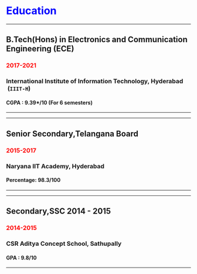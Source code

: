 # <span style="color:Blue;">Education</span>

---
## B.Tech(Hons) in Electronics and Communication Engineering (ECE)  
### <span style="color:red; font-size:16px">2017-2021</span>
### International Institute of Information Technology, Hyderabad  &nbsp;(`IIIT-H`)
#### CGPA : 9.39*/10  (For 6 semesters)
--- 

---
## Senior Secondary,Telangana Board 
### <span style="color:red; font-size:16px">2015-2017</span>
### Naryana IIT Academy, Hyderabad
#### Percentage: 98.3/100
---

---
## Secondary,SSC   2014 - 2015
### <span style="color:red; font-size:16px">2014-2015</span>
### CSR Aditya Concept School, Sathupally 
#### GPA : 9.8/10
---
